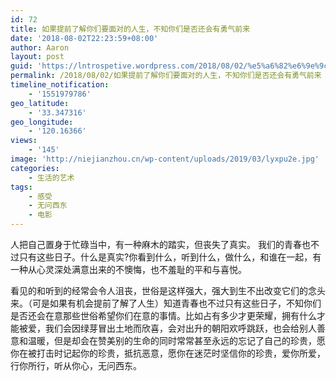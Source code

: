```yaml
---
id: 72
title: 如果提前了解你们要面对的人生，不知你们是否还会有勇气前来
date: '2018-08-02T22:23:59+08:00'
author: Aaron
layout: post
guid: 'https://lntrospetive.wordpress.com/2018/08/02/%e5%a6%82%e6%9e%9c%e6%8f%90%e5%89%8d%e4%ba%86%e8%a7%a3%e4%bd%a0%e4%bb%ac%e8%a6%81%e9%9d%a2%e5%af%b9%e7%9a%84%e4%ba%ba%e7%94%9f%ef%bc%8c%e4%b8%8d%e7%9f%a5%e4%bd%a0%e4%bb%ac%e6%98%af%e5%90%a6%e8%bf%98/'
permalink: /2018/08/02/如果提前了解你们要面对的人生，不知你们是否还会有勇气前来
timeline_notification:
    - '1551979786'
geo_latitude:
    - '33.347316'
geo_longitude:
    - '120.16366'
views:
    - '145'
image: 'http://niejianzhou.cn/wp-content/uploads/2019/03/lyxpu2e.jpg'
categories:
    - 生活的艺术
tags:
    - 感受
    - 无问西东
    - 电影
---
```


人把自己置身于忙碌当中，有一种麻木的踏实，但丧失了真实。  我们的青春也不过只有这些日子。什么是真实?你看到什么，听到什么，做什么，和谁在一起，有一种从心灵深处满意出来的不懊悔，也不羞耻的平和与喜悦。

看见的和听到的经常会令人沮丧，世俗是这样强大，强大到生不出改变它们的念头来。（可是如果有机会提前了解了人生）知道青春也不过只有这些日子，不知你们是否还会在意那些世俗希望你们在意的事情。比如占有多少才更荣耀，拥有什么才能被爱，我们会因绿芽冒出土地而欣喜，会对出升的朝阳欢呼跳跃，也会给别人善意和温暖，但是却会在赞美别的生命的同时常常甚至永远的忘记了自己的珍贵，愿你在被打击时记起你的珍贵，抵抗恶意，愿你在迷茫时坚信你的珍贵，爱你所爱，行你所行，听从你心，无问西东。